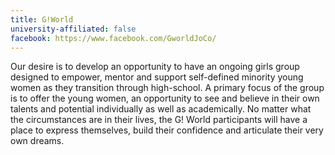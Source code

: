 ```yaml
---
title: G!World
university-affiliated: false
facebook: https://www.facebook.com/GworldJoCo/
---
```


Our desire is to develop an opportunity to have an ongoing girls group designed to empower, mentor and support self-defined minority young women as they transition through high-school. A primary focus of the group is to offer the young women, an opportunity to see and believe in their own talents and potential individually as well as academically. No matter what the circumstances are in their lives, the G! World participants will have a place to express themselves, build their confidence and articulate their very own dreams.
